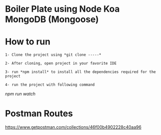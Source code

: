 # Boiler Plate using Node Koa MongoDB (Mongoose)

# How to run

`1- Clone the project using *git clone -----*`

`2- After cloning, open project in your favorite IDE`

`3- run *npm install* to install all the dependencies required for the project`

`4- run the project with following command`

*npm run watch*

# Postman Routes

https://www.getpostman.com/collections/46f00b4902228c40aa96